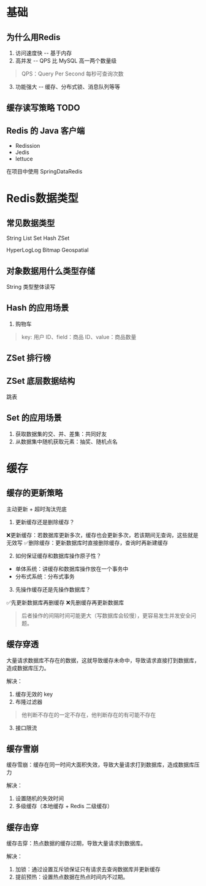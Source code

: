 
# 基础

## 为什么用Redis

1. 访问速度快 -- 基于内存
2. 高并发 -- QPS 比 MySQL 高一两个数量级
>QPS：Query Per Second 每秒可查询次数
3. 功能强大 -- 缓存、分布式锁、消息队列等等

## 缓存读写策略 TODO

## Redis 的 Java 客户端

- Redission
- Jedis
- lettuce

在项目中使用 SpringDataRedis
# Redis数据类型

## 常见数据类型

String
List
Set
Hash
ZSet

HyperLogLog
Bitmap
Geospatial

## 对象数据用什么类型存储

String 类型整体读写

## Hash 的应用场景

1. 购物车
>key: 用户 ID、field：商品 ID、value：商品数量

## ZSet 排行榜

## ZSet 底层数据结构

跳表

## Set 的应用场景

1. 获取数据集的交、并、差集：共同好友
2. 从数据集中随机获取元素：抽奖、随机点名

# 缓存

## 缓存的更新策略

主动更新 + 超时淘汰兜底

1. 更新缓存还是删除缓存？

❌更新缓存：若数据库更新多次，缓存也会更新多次，若该期间无查询，这些就是无效写
✅删除缓存：更新数据库时直接删除缓存，查询时再新建缓存

2. 如何保证缓存和数据库操作原子性？

- 单体系统：讲缓存和数据库操作放在一个事务中
- 分布式系统：分布式事务

3. 先操作缓存还是先操作数据库？

✅先更新数据库再删缓存
❌先删缓存再更新数据库
>后者操作的间隔时间可能更大（写数据库会较慢），更容易发生并发安全问题。

## 缓存穿透

大量请求数据库不存在的数据，这就导致缓存未命中，导致请求直接打到数据库，造成数据库压力。

解决：
1. 缓存无效的 key
2. 布隆过滤器
>他判断不存在的一定不存在，他判断存在的有可能不存在
3. 接口限流

## 缓存雪崩

缓存雪崩：缓存在同一时间大面积失效，导致大量请求打到数据库，造成数据库压力

解决：
1. 设置随机的失效时间
2. 多级缓存（本地缓存 + Redis 二级缓存）

## 缓存击穿

缓存击穿：热点数据的缓存过期，导致大量请求到数据库。

解决：
1. 加锁：通过设置互斥锁保证只有请求去查询数据库并更新缓存
2. 提前预热：设置热点数据在热点时间内不过期。